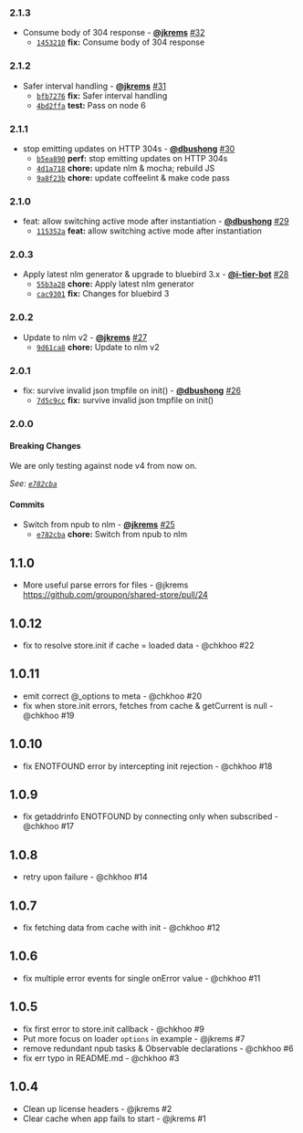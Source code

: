 ### 2.1.3

* Consume body of 304 response - **[@jkrems](https://github.com/jkrems)** [#32](https://github.com/groupon/shared-store/pull/32)
  - [`1453210`](https://github.com/groupon/shared-store/commit/145321022e7110d9509424d0b982fbb1d18c156e) **fix:** Consume body of 304 response


### 2.1.2

* Safer interval handling - **[@jkrems](https://github.com/jkrems)** [#31](https://github.com/groupon/shared-store/pull/31)
  - [`bfb7276`](https://github.com/groupon/shared-store/commit/bfb72765ba460a2f1af73b93eb5715f222cdf0ba) **fix:** Safer interval handling
  - [`4bd2ffa`](https://github.com/groupon/shared-store/commit/4bd2ffaafa666916e7e6384ab41d7479affe46cd) **test:** Pass on node 6


### 2.1.1

* stop emitting updates on HTTP 304s - **[@dbushong](https://github.com/dbushong)** [#30](https://github.com/groupon/shared-store/pull/30)
  - [`b5ea890`](https://github.com/groupon/shared-store/commit/b5ea890801b616759577eada2257e97786a6fdf8) **perf:** stop emitting updates on HTTP 304s
  - [`4d1a718`](https://github.com/groupon/shared-store/commit/4d1a7183d6fa96f1ff2c480cd37177a910e5d8b3) **chore:** update nlm & mocha; rebuild JS
  - [`9a8f23b`](https://github.com/groupon/shared-store/commit/9a8f23be74eb479cb5ad7faa7fe7a24481b542e3) **chore:** update coffeelint & make code pass


### 2.1.0

* feat: allow switching active mode after instantiation - **[@dbushong](https://github.com/dbushong)** [#29](https://github.com/groupon/shared-store/pull/29)
  - [`115352a`](https://github.com/groupon/shared-store/commit/115352aec3ec3037587fbda622f47efa6ec97581) **feat:** allow switching active mode after instantiation


### 2.0.3

* Apply latest nlm generator & upgrade to bluebird 3.x - **[@i-tier-bot](https://github.com/i-tier-bot)** [#28](https://github.com/groupon/shared-store/pull/28)
  - [`55b3a28`](https://github.com/groupon/shared-store/commit/55b3a2878c6a6aacef08c8f94b23c5b7dc978e04) **chore:** Apply latest nlm generator
  - [`cac9301`](https://github.com/groupon/shared-store/commit/cac9301c64169aefea505a957fba036f0dc54ce9) **fix:** Changes for bluebird 3


### 2.0.2

* Update to nlm v2 - **[@jkrems](https://github.com/jkrems)** [#27](https://github.com/groupon/shared-store/pull/27)
  - [`9d61ca8`](https://github.com/groupon/shared-store/commit/9d61ca8a9720139bdfb8f8114f5ed597f5d3e05c) **chore:** Update to nlm v2


### 2.0.1

* fix: survive invalid json tmpfile on init() - **[@dbushong](https://github.com/dbushong)** [#26](https://github.com/groupon/shared-store/pull/26)
  - [`7d5c9cc`](https://github.com/groupon/shared-store/commit/7d5c9ccae0b8f4d3ab3fed80ad29fdb90ff8c915) **fix:** survive invalid json tmpfile on init()


### 2.0.0

#### Breaking Changes

We are only testing against node v4 from now on.

*See: [`e782cba`](https://github.com/groupon/shared-store/commit/e782cba29798d6bd5b1913d15e4b2b6b58ee53c4)*

#### Commits

* Switch from npub to nlm - **[@jkrems](https://github.com/jkrems)** [#25](https://github.com/groupon/shared-store/pull/25)
  - [`e782cba`](https://github.com/groupon/shared-store/commit/e782cba29798d6bd5b1913d15e4b2b6b58ee53c4) **chore:** Switch from npub to nlm


1.1.0
-----
* More useful parse errors for files - @jkrems
  https://github.com/groupon/shared-store/pull/24

1.0.12
------
* fix to resolve store.init if cache = loaded data - @chkhoo #22

1.0.11
------
* emit correct @_options to meta - @chkhoo #20
* fix when store.init errors, fetches from cache & getCurrent is null - @chkhoo #19

1.0.10
------
* fix ENOTFOUND error by intercepting init rejection - @chkhoo #18

1.0.9
-----
* fix getaddrinfo ENOTFOUND by connecting only when subscribed - @chkhoo #17

1.0.8
-----
* retry upon failure - @chkhoo #14

1.0.7
-----
* fix fetching data from cache with init - @chkhoo #12

1.0.6
-----
* fix multiple error events for single onError value - @chkhoo #11

1.0.5
-----
* fix first error to store.init callback - @chkhoo #9
* Put more focus on loader `options` in example - @jkrems #7
* remove redundant npub tasks & Observable declarations - @chkhoo #6
* fix err typo in README.md - @chkhoo #3

1.0.4
-----
* Clean up license headers - @jkrems #2
* Clear cache when app fails to start - @jkrems #1
